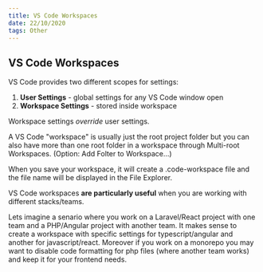 ```yaml
---
title: VS Code Workspaces
date: 22/10/2020
tags: Other
---
```


## VS Code Workspaces

VS Code provides two different scopes for settings:

1. **User Settings** - global settings for any VS Code window open
2. **Workspace Settings** - stored inside workspace

Workspace settings _override_ user settings.

A VS Code "workspace" is usually just the root project folder but you can also have more than one root folder in a workspace through Multi-root Workspaces. (Option: Add Folter to Workspace...)

When you save your workspace, it will create a .code-workspace file and the file name will be displayed in the File Explorer.

VS Code workspaces **are particularly useful** when you are working with different stacks/teams.

Lets imagine a senario where you work on a Laravel/React project with one team and a PHP/Angular project with another team.
It makes sense to create a workspace with specific settings for typescript/angular and another for javascript/react. Moreover if you work on a monorepo you may want to disable code formatting for php files (where another team works) and keep it for your frontend needs.
